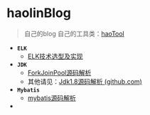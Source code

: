 # haolinBlog
> 自己的blog 
> 自己的工具类：[haoTool](https://github.com/Ahaolin/haoTool)

- **`ELK `**
  - [ELK技术选型及实现](https://github.com/Ahaolin/haolinBlog/blob/main/elk/ELK技术选型及实现.md)
- **`JDK`**
  - [ForkJoinPool源码解析](https://github.com/Ahaolin/haolinBlog/blob/main/jdk/ForkJoinPool.md)
  - 其他请见：[Jdk1.8源码解析 (github.com)](https://github.com/Ahaolin/JDKSourceCode1.8)
- **`Mybatis`**
  - [mybatis源码解析](https://github.com/Ahaolin/haolinBlog/tree/main/mybatis)
- 